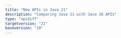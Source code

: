 ```yaml
---
title: "New APIs in Java 21"
description: "Comparing Java 21 with Java 10 APIs"
type: "apidiff"
targetversion: "21"
baseversion: "10"
---
```

